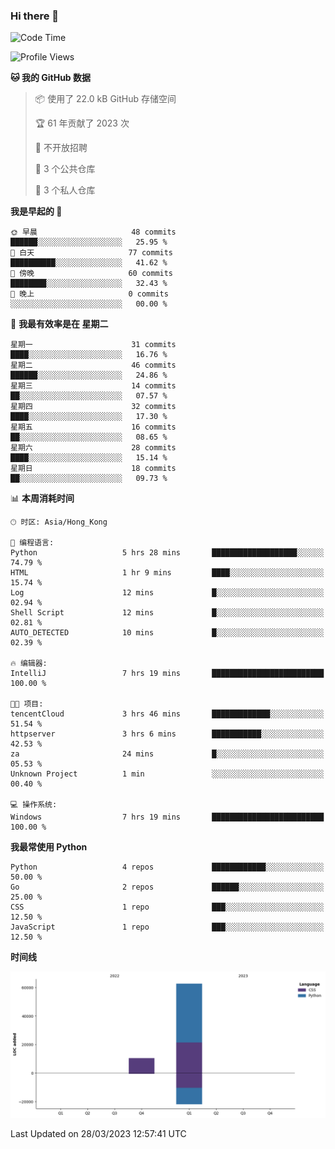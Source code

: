 ### Hi there 👋

<!--
**Mrzqd/Mrzqd** is a ✨ _special_ ✨ repository because its `README.md` (this file) appears on your GitHub profile.

Here are some ideas to get you started:

- 🔭 I’m currently working on ...
- 🌱 I’m currently learning ...
- 👯 I’m looking to collaborate on ...
- 🤔 I’m looking for help with ...
- 💬 Ask me about ...
- 📫 How to reach me: ...
- 😄 Pronouns: ...
- ⚡ Fun fact: ...
-->
<!--START_SECTION:waka-->
![Code Time](http://img.shields.io/badge/Code%20Time-83%20hrs%2023%20mins-blue)

![Profile Views](http://img.shields.io/badge/%E4%B8%AA%E4%BA%BA%E8%B5%84%E6%96%99%E8%A7%82%E7%9C%8B%E6%AC%A1%E6%95%B0-8-blue)

**🐱 我的 GitHub 数据** 

> 📦  使用了 22.0 kB GitHub 存储空间 
 > 
> 🏆 61 年贡献了 2023 次
 > 
> 🚫 不开放招聘
 > 
> 📜 3 个公共仓库 
 > 
> 🔑 3 个私人仓库 
 > 
**我是早起的 🐤** 

```text
🌞 早晨                     48 commits          ██████░░░░░░░░░░░░░░░░░░░   25.95 % 
🌆 白天                     77 commits          ██████████░░░░░░░░░░░░░░░   41.62 % 
🌃 傍晚                     60 commits          ████████░░░░░░░░░░░░░░░░░   32.43 % 
🌙 晚上                     0 commits           ░░░░░░░░░░░░░░░░░░░░░░░░░   00.00 % 
```
📅 **我最有效率是在 星期二** 

```text
星期一                      31 commits          ████░░░░░░░░░░░░░░░░░░░░░   16.76 % 
星期二                      46 commits          ██████░░░░░░░░░░░░░░░░░░░   24.86 % 
星期三                      14 commits          ██░░░░░░░░░░░░░░░░░░░░░░░   07.57 % 
星期四                      32 commits          ████░░░░░░░░░░░░░░░░░░░░░   17.30 % 
星期五                      16 commits          ██░░░░░░░░░░░░░░░░░░░░░░░   08.65 % 
星期六                      28 commits          ████░░░░░░░░░░░░░░░░░░░░░   15.14 % 
星期日                      18 commits          ██░░░░░░░░░░░░░░░░░░░░░░░   09.73 % 
```


📊 **本周消耗时间** 

```text
🕑︎ 时区: Asia/Hong_Kong

💬 编程语言: 
Python                   5 hrs 28 mins       ███████████████████░░░░░░   74.79 % 
HTML                     1 hr 9 mins         ████░░░░░░░░░░░░░░░░░░░░░   15.74 % 
Log                      12 mins             █░░░░░░░░░░░░░░░░░░░░░░░░   02.94 % 
Shell Script             12 mins             █░░░░░░░░░░░░░░░░░░░░░░░░   02.81 % 
AUTO_DETECTED            10 mins             █░░░░░░░░░░░░░░░░░░░░░░░░   02.39 % 

🔥 编辑器: 
IntelliJ                 7 hrs 19 mins       █████████████████████████   100.00 % 

🐱‍💻 项目: 
tencentCloud             3 hrs 46 mins       █████████████░░░░░░░░░░░░   51.54 % 
httpserver               3 hrs 6 mins        ███████████░░░░░░░░░░░░░░   42.53 % 
za                       24 mins             █░░░░░░░░░░░░░░░░░░░░░░░░   05.53 % 
Unknown Project          1 min               ░░░░░░░░░░░░░░░░░░░░░░░░░   00.40 % 

💻 操作系统: 
Windows                  7 hrs 19 mins       █████████████████████████   100.00 % 
```

**我最常使用 Python** 

```text
Python                   4 repos             ████████████░░░░░░░░░░░░░   50.00 % 
Go                       2 repos             ██████░░░░░░░░░░░░░░░░░░░   25.00 % 
CSS                      1 repo              ███░░░░░░░░░░░░░░░░░░░░░░   12.50 % 
JavaScript               1 repo              ███░░░░░░░░░░░░░░░░░░░░░░   12.50 % 
```



**时间线**

![Lines of Code chart](https://raw.githubusercontent.com/Mrzqd/Mrzqd/main/assets/bar_graph.png)


 Last Updated on 28/03/2023 12:57:41 UTC
<!--END_SECTION:waka-->
